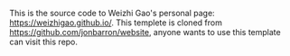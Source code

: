 This is the source code to Weizhi Gao's personal page: https://weizhigao.github.io/. This templete is cloned from https://github.com/jonbarron/website, anyone wants to use this template can visit this repo.
